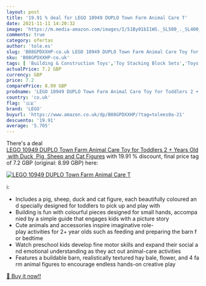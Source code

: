 ```yaml
---
layout: post
title: '19.91 % deal for LEGO 10949 DUPLO Town Farm Animal Care T'
date: 2021-11-11 14:20:32
image: 'https://m.media-amazon.com/images/I/51By01bI1WS._SL500_._SL400_.jpg'
comments: true
category: ofertas
author: 'tole.es'
slug: 'B08GPDXXHP-co.uk LEGO 10949 DUPLO Town Farm Animal Care Toy for Toddlers...'
sku: 'B08GPDXXHP-co.uk'
tags: [ 'Building & Construction Toys','Toy Stacking Block Sets','Toys & Games','Toys Store','lego', ]
actualPrice: 7.2 GBP
currency: GBP
price: 7.2
comparePrice: 8.99 GBP
prodname: 'LEGO 10949 DUPLO Town Farm Animal Care Toy for Toddlers 2 + Years Old with Duck  Pig  Sheep and Cat Figures'
country: 'co.uk'
flag: '🇬🇧'
brand: 'LEGO'
buyurl: 'https://www.amazon.co.uk/dp/B08GPDXXHP/?tag=tolees0a-21'
descuento: '19.91'
average: '5.705'
---
```


There's a deal [LEGO 10949 DUPLO Town Farm Animal Care Toy for Toddlers 2 + Years Old with Duck  Pig  Sheep and Cat Figures](https://www.amazon.co.uk/dp/B08GPDXXHP/?tag=tolees0a-21)  with  19.91 % discount, final price tag of  7.2 GBP (original: 8.99 GBP) here:

[![LEGO 10949 DUPLO Town Farm Animal Care T](https://m.media-amazon.com/images/I/51By01bI1WS._SL500_._SL400_.jpg)](https://www.amazon.co.uk/dp/B08GPDXXHP/?tag=tolees0a-21)

ℹ️:

- Includes a pig, sheep, duck and cat figure, each beautifully coloured and specially designed for toddlers to pick up and play with
- Building is fun with colourful pieces designed for small hands, accompanied by a simple guide that engages kids with a picture story
- Cute animals and accessories inspire imaginative role-play activities for 2+ year olds such as feeding and preparing the barn for bedtime
- Watch preschool kids develop fine motor skills and expand their social and emotional understanding as they act out animal-care activities
- Features a buildable barn, realistically textured hay bale, flower, and 4 farm animal figures to encourage endless hands-on creative play

[🛒 Buy it now!!](https://www.amazon.co.uk/dp/B08GPDXXHP/?tag=tolees0a-21)
